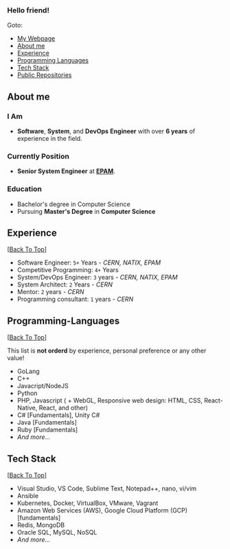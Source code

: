 ### Hello friend!

Goto:
- [My Webpage](https://levankhelo.com)
- [About me](https://github.com/levankhelo/levankhelo/blob/main/README.md#about-me)
- [Experience](https://github.com/levankhelo/levankhelo/blob/main/README.md#Experience)
- [Programming Languages](https://github.com/levankhelo/levankhelo/blob/main/README.md#Programming-Languages)
- [Tech Stack](https://github.com/levankhelo/levankhelo/blob/main/README.md#Tech-Stack)
- [Public Repositories](https://github.com/levankhelo?tab=repositories)


## About me
### I Am
- **Software**, **System**, and **DevOps** **Engineer** with over **6 years** of experience in the field.   
### Currently Position
- **Senior System Engineer** at [**EPAM**](https://www.epam.com/).
### Education
- Bachelor's degree in Computer Science
- Pursuing **Master's Degree** in **Computer Science**

## Experience
[[Back To Top](https://github.com/levankhelo/levankhelo/blob/main/README.md#hello-friend)]  

- Software Engineer: `5+` Years - *CERN, NATIX, EPAM*
- Competitive Programming: `4+` Years
- System/DevOps Engineer: `3` years - *CERN, NATIX, EPAM*
- System Architect: `2` Years - *CERN*
- Mentor: `2` years - *CERN*
- Programming consultant: `1` years - *CERN*

## Programming-Languages
[[Back To Top](https://github.com/levankhelo/levankhelo/blob/main/README.md#hello-friend)]  

This list is __not orderd__ by experience, personal preference or any other value!
- GoLang
- C++
- Javacript/NodeJS
- Python
- PHP, Javascript ( + WebGL, Responsive web design: HTML, CSS, React-Native, React, and other)
- C# [Fundamentals], Unity C#
- Java [Fundamentals]
- Ruby [Fundamentals]
- *And more...*

## Tech Stack
[[Back To Top](https://github.com/levankhelo/levankhelo/blob/main/README.md#hello-friend)]  

- Visual Studio, VS Code, Sublime Text, Notepad++, nano, vi/vim
- Ansible
- Kubernetes, Docker, VirtualBox, VMware, Vagrant
- Amazon Web Services (AWS), Google Cloud Platform (GCP) [fundamentals]
- Redis, MongoDB
- Oracle SQL, MySQL, NoSQL
- *And more...*
